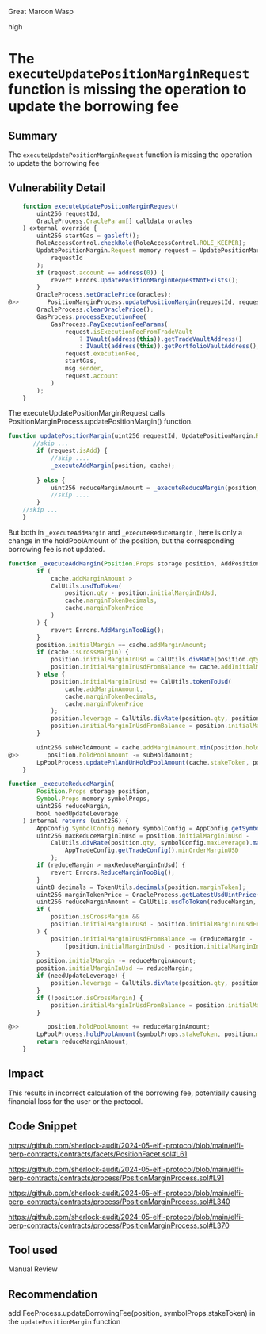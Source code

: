 Great Maroon Wasp

high

# The `executeUpdatePositionMarginRequest` function is missing the operation to update the borrowing fee


## Summary
The `executeUpdatePositionMarginRequest` function is missing the operation to update the borrowing fee

## Vulnerability Detail
```javascript
    function executeUpdatePositionMarginRequest(
        uint256 requestId,
        OracleProcess.OracleParam[] calldata oracles
    ) external override {
        uint256 startGas = gasleft();
        RoleAccessControl.checkRole(RoleAccessControl.ROLE_KEEPER);
        UpdatePositionMargin.Request memory request = UpdatePositionMargin.get(
            requestId
        );
        if (request.account == address(0)) {
            revert Errors.UpdatePositionMarginRequestNotExists();
        }
        OracleProcess.setOraclePrice(oracles);
@>>        PositionMarginProcess.updatePositionMargin(requestId, request);
        OracleProcess.clearOraclePrice();
        GasProcess.processExecutionFee(
            GasProcess.PayExecutionFeeParams(
                request.isExecutionFeeFromTradeVault
                    ? IVault(address(this)).getTradeVaultAddress()
                    : IVault(address(this)).getPortfolioVaultAddress(),
                request.executionFee,
                startGas,
                msg.sender,
                request.account
            )
        );
    }
```
The executeUpdatePositionMarginRequest calls PositionMarginProcess.updatePositionMargin() function.
```javascript
function updatePositionMargin(uint256 requestId, UpdatePositionMargin.Request memory request) external {
       //skip ...
        if (request.isAdd) {
            //skip ....
            _executeAddMargin(position, cache);
            
        } else {
            uint256 reduceMarginAmount = _executeReduceMargin(position, symbolProps, request.updateMarginAmount, true);
            //skip ....
        }
    //skip ...    
    }


```
But both in `_executeAddMargin` and `_executeReduceMargin` , here is only a change in the holdPoolAmount of the position, but the corresponding borrowing fee is not updated.
```javascript
function _executeAddMargin(Position.Props storage position, AddPositionMarginCache memory cache) internal {
        if (
            cache.addMarginAmount >
            CalUtils.usdToToken(
                position.qty - position.initialMarginInUsd,
                cache.marginTokenDecimals,
                cache.marginTokenPrice
            )
        ) {
            revert Errors.AddMarginTooBig();
        }
        position.initialMargin += cache.addMarginAmount;
        if (cache.isCrossMargin) {
            position.initialMarginInUsd = CalUtils.divRate(position.qty, position.leverage);
            position.initialMarginInUsdFromBalance += cache.addInitialMarginFromBalance;
        } else {
            position.initialMarginInUsd += CalUtils.tokenToUsd(
                cache.addMarginAmount,
                cache.marginTokenDecimals,
                cache.marginTokenPrice
            );
            position.leverage = CalUtils.divRate(position.qty, position.initialMarginInUsd);
            position.initialMarginInUsdFromBalance = position.initialMarginInUsd;
        }

        uint256 subHoldAmount = cache.addMarginAmount.min(position.holdPoolAmount);
@>>        position.holdPoolAmount -= subHoldAmount;
        LpPoolProcess.updatePnlAndUnHoldPoolAmount(cache.stakeToken, position.marginToken, subHoldAmount, 0, 0);
    }
```

```javascript
function _executeReduceMargin(
        Position.Props storage position,
        Symbol.Props memory symbolProps,
        uint256 reduceMargin,
        bool needUpdateLeverage
    ) internal returns (uint256) {
        AppConfig.SymbolConfig memory symbolConfig = AppConfig.getSymbolConfig(symbolProps.code);
        uint256 maxReduceMarginInUsd = position.initialMarginInUsd -
            CalUtils.divRate(position.qty, symbolConfig.maxLeverage).max(
                AppTradeConfig.getTradeConfig().minOrderMarginUSD
            );
        if (reduceMargin > maxReduceMarginInUsd) {
            revert Errors.ReduceMarginTooBig();
        }
        uint8 decimals = TokenUtils.decimals(position.marginToken);
        uint256 marginTokenPrice = OracleProcess.getLatestUsdUintPrice(position.marginToken, !position.isLong);
        uint256 reduceMarginAmount = CalUtils.usdToToken(reduceMargin, decimals, marginTokenPrice);
        if (
            position.isCrossMargin &&
            position.initialMarginInUsd - position.initialMarginInUsdFromBalance < reduceMargin
        ) {
            position.initialMarginInUsdFromBalance -= (reduceMargin -
                (position.initialMarginInUsd - position.initialMarginInUsdFromBalance)).max(0);
        }
        position.initialMargin -= reduceMarginAmount;
        position.initialMarginInUsd -= reduceMargin;
        if (needUpdateLeverage) {
            position.leverage = CalUtils.divRate(position.qty, position.initialMarginInUsd);
        }
        if (!position.isCrossMargin) {
            position.initialMarginInUsdFromBalance = position.initialMarginInUsd;
        }

@>>        position.holdPoolAmount += reduceMarginAmount;
        LpPoolProcess.holdPoolAmount(symbolProps.stakeToken, position.marginToken, reduceMarginAmount, position.isLong);
        return reduceMarginAmount;
    }
```

## Impact
This results in incorrect calculation of the borrowing fee, potentially causing financial loss for the user or the protocol.

## Code Snippet
https://github.com/sherlock-audit/2024-05-elfi-protocol/blob/main/elfi-perp-contracts/contracts/facets/PositionFacet.sol#L61

https://github.com/sherlock-audit/2024-05-elfi-protocol/blob/main/elfi-perp-contracts/contracts/process/PositionMarginProcess.sol#L91

https://github.com/sherlock-audit/2024-05-elfi-protocol/blob/main/elfi-perp-contracts/contracts/process/PositionMarginProcess.sol#L340

https://github.com/sherlock-audit/2024-05-elfi-protocol/blob/main/elfi-perp-contracts/contracts/process/PositionMarginProcess.sol#L370
## Tool used

Manual Review

## Recommendation
add FeeProcess.updateBorrowingFee(position, symbolProps.stakeToken) in the `updatePositionMargin` function

